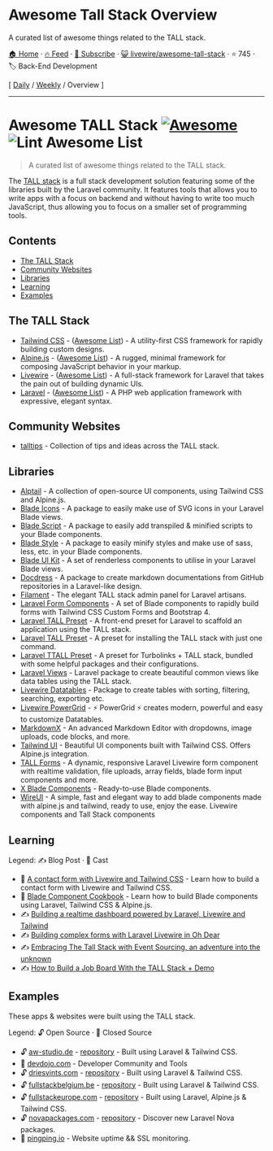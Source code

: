 # Awesome Tall Stack Overview

A curated list of awesome things related to the TALL stack.

[🏠 Home](/README.md) · [🔥 Feed](https://test.trackawesomelist.com/livewire/awesome-tall-stack/rss.xml) · [📮 Subscribe](https://trackawesomelist.us17.list-manage.com/subscribe?u=d2f0117aa829c83a63ec63c2f&id=36a103854c) · [😺 livewire/awesome-tall-stack](https://github.com/livewire/awesome-tall-stack/blob/main/README.md) · ⭐ 745 · 🏷️ Back-End Development

[ [Daily](/content/livewire/awesome-tall-stack/README.md) / [Weekly](/content/livewire/awesome-tall-stack/week/README.md) / Overview ]

---

# Awesome TALL Stack [![Awesome](https://awesome.re/badge.svg)](https://awesome.re) ![Lint Awesome List](https://github.com/blade-ui-kit/awesome-tall-stack/workflows/Lint%20Awesome%20List/badge.svg)

> A curated list of awesome things related to the TALL stack.

The [TALL stack](https://tallstack.dev/) is a full stack development solution featuring some of the libraries built by the Laravel community. It features tools that allows you to write apps with a focus on backend and without having to write too much JavaScript, thus allowing you to focus on a smaller set of programming tools.

## Contents

*   [The TALL Stack](#the-tall-stack)
*   [Community Websites](#community-websites)
*   [Libraries](#libraries)
*   [Learning](#learning)
*   [Examples](#examples)

## The TALL Stack

*   [Tailwind CSS](https://tailwindcss.com) - ([Awesome List](https://github.com/aniftyco/awesome-tailwindcss)) - A utility-first CSS framework for rapidly building custom designs.
*   [Alpine.js](https://github.com/alpinejs/alpine) - ([Awesome List](https://github.com/alpinejs/awesome-alpine)) - A rugged, minimal framework for composing JavaScript behavior in your markup.
*   [Livewire](https://laravel-livewire.com) - ([Awesome List](https://github.com/imliam/awesome-livewire)) - A full-stack framework for Laravel that takes the pain out of building dynamic UIs.
*   [Laravel](https://laravel.com) - ([Awesome List](https://github.com/chiraggude/awesome-laravel)) - A PHP web application framework with expressive, elegant syntax.

## Community Websites

*   [talltips](https://talltips.novate.co.uk/) - Collection of tips and ideas across the TALL stack.

## Libraries

*   [Alptail](https://www.alptail.com) - A collection of open-source UI components, using Tailwind CSS and Alpine.js.
*   [Blade Icons](https://github.com/blade-ui-kit/blade-icons) - A package to easily make use of SVG icons in your Laravel Blade views.
*   [Blade Script](https://github.com/cbl/blade-script) - A package to easily add transpiled & minified scripts to your Blade components.
*   [Blade Style](https://github.com/cbl/blade-style) - A package to easily minify styles and make use of sass, less, etc. in your Blade components.
*   [Blade UI Kit](https://blade-ui-kit.com/) - A set of renderless components to utilise in your Laravel Blade views.
*   [Docdress](https://github.com/aw-studio/docdress) - A package to create markdown documentations from GitHub repositories in a Laravel-like design.
*   [Filament](https://filamentadmin.com) - The elegant TALL stack admin panel for Laravel artisans.
*   [Laravel Form Components](https://github.com/pascalbaljetmedia/laravel-form-components) - A set of Blade components to rapidly build forms with Tailwind CSS Custom Forms and Bootstrap 4.
*   [Laravel TALL Preset](https://github.com/laravel-frontend-presets/tall) - A front-end preset for Laravel to scaffold an application using the TALL stack.
*   [Laravel TALL Preset](https://github.com/use-preset/laravel-tall/) - A preset for installing the TALL stack with just one command.
*   [Laravel TTALL Preset](https://github.com/pktharindu/ttall) - A preset for Turbolinks + TALL stack, bundled with some helpful packages and their configurations.
*   [Laravel Views](https://github.com/Gustavinho/laravel-views) - Laravel package to create beautiful common views like data tables using the TALL stack.
*   [Livewire Datatables](https://github.com/mediconesystems/livewire-datatables) - Package to create tables with sorting, filtering, searching, exporting etc.
*   [Livewire PowerGrid](https://github.com/Power-Components/livewire-powergrid) - ⚡ PowerGrid ⚡ creates modern, powerful and easy to customize Datatables.
*   [MarkdownX](https://devdojo.com/markdownx) - An advanced Markdown Editor with dropdowns, image uploads, code blocks, and more.
*   [Tailwind UI](https://tailwindui.com) - Beautiful UI components built with Tailwind CSS. Offers Alpine.js integration.
*   [TALL Forms](https://github.com/tanthammar/tall-forms) - A dynamic, responsive Laravel Livewire form component with realtime validation, file uploads, array fields, blade form input components and more.
*   [X Blade Components](https://github.com/masterix21/x-blade-components) - Ready-to-use Blade components.
*   [WireUI](https://github.com/wireui/wireui) - A simple, fast and elegant way to add blade components made with alpine.js and tailwind, ready to use, enjoy the ease. Livewire components and Tall Stack components

## Learning

Legend: ✍️ Blog Post · 🎥 Cast

*   🎥 [A contact form with Livewire and Tailwind CSS](https://stefanbauer.me/articles/a-contact-form-with-laravel-livewire) - Learn how to build a contact form with Livewire and Tailwind CSS.
*   🎥 [Blade Component Cookbook](https://laracasts.com/series/blade-component-cookbook) - Learn how to build Blade components using Laravel, Tailwind CSS & Alpine.js.
*   ✍️ [Building a realtime dashboard powered by Laravel, Livewire and Tailwind](https://freek.dev/1645-building-a-realtime-dashboard-powered-by-laravel-livewire-and-tailwind-2020-edition)
*   ✍️ [Building complex forms with Laravel Livewire in Oh Dear](https://freek.dev/1609-building-complex-forms-with-laravel-livewire-in-oh-dear)
*   ✍️ [Embracing The Tall Stack with Event Sourcing, an adventure into the unknown](https://www.juststeveking.uk/embracing-the-tall-stack-with-event-sourcing-an-adventure-into-the-unknown/)
*   ✍️ [How to Build a Job Board With the TALL Stack + Demo](https://lightit.io/blog/how-to-do-a-job-board-with-the-tall-stack/)

## Examples

These apps & websites were built using the TALL stack.

Legend: 🔓 Open Source · 🔐 Closed Source

*   🔓 [aw-studio.de](https://aw-studio.de/) - [repository](https://github.com/aw-studio/aw-studio.de) - Built using Laravel & Tailwind CSS.
*   🔐 [devdojo.com](https://devdojo.com) - Developer Community and Tools
*   🔓 [driesvints.com](https://driesvints.com) - [repository](https://github.com/driesvints/driesvints.com) - Built using Laravel & Tailwind CSS.
*   🔓 [fullstackbelgium.be](https://fullstackbelgium.be) - [repository](https://github.com/fullstackbelgium/fullstackbelgium.be) - Built using Laravel & Tailwind CSS.
*   🔓 [fullstackeurope.com](https://fullstackeurope.com) - [repository](https://github.com/fullstackeurope/fullstackeurope.com) - Built using Laravel, Alpine.js & Tailwind CSS.
*   🔓 [novapackages.com](https://novapackages.com) - [repository](https://github.com/tightenco/novapackages) - Discover new Laravel Nova packages.
*   🔐 [pingping.io](https://pingping.io?ref=awesome-tall-stack) - Website uptime && SSL monitoring.

